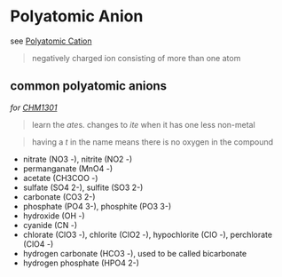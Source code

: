 # Polyatomic Anion

see [Polyatomic Cation](Polyatomic%20Cation%20dc6bfa2a484245a6bcbf512f7c3d123c.md)

> negatively charged ion consisting of more than one atom
> 

## common polyatomic anions

*for [CHM1301](CHM1301%20fbd6212a61d0406ca50755b78e533e89.md)*

> learn the *ate*s. changes to *ite* when it has one less non-metal
> 

> having a *t* in the name means there is no oxygen in the compound
> 
- nitrate (NO3 -), nitrite (NO2 -)
- permanganate (MnO4 -)
- acetate (CH3COO -)
- sulfate (SO4 2-), sulfite (SO3 2-)
- carbonate (CO3 2-)
- phosphate (PO4 3-), phosphite (PO3 3-)
- hydroxide (OH -)
- cyanide (CN -)
- chlorate (ClO3 -), chlorite (ClO2 -), hypochlorite (ClO -), perchlorate (ClO4 -)
- hydrogen carbonate (HCO3 -), used to be called bicarbonate
- hydrogen phosphate (HPO4 2-)